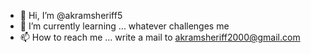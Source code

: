 - 👋 Hi, I’m @akramsheriff5
- 🌱 I’m currently learning ... whatever challenges me
- 📫 How to reach me ... write a mail to akramsheriff2000@gmail.com

